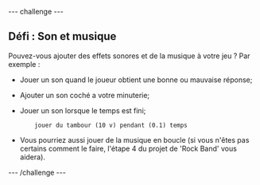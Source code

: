 --- challenge ---
## Défi : Son et musique
Pouvez-vous ajouter des effets sonores et de la musique à votre jeu ? Par exemple :

+ Jouer un son quand le joueur obtient une bonne ou mauvaise réponse;
+ Ajouter un son coché a votre minuterie;
+ Jouer un son lorsque le temps est fini;

	```blocks
		jouer du tambour (10 v) pendant (0.1) temps
	```

+ Vous pourriez aussi jouer de la musique en boucle (si vous n'êtes pas certains comment le faire, l'étape 4 du projet de 'Rock Band' vous aidera).




--- /challenge ---